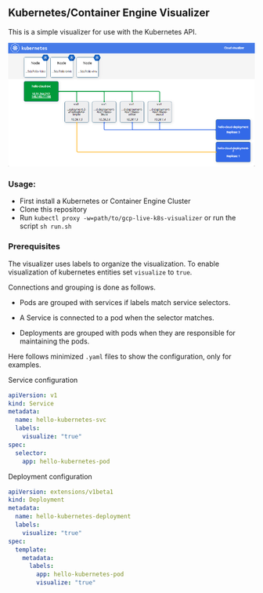 ## Kubernetes/Container Engine Visualizer

This is a simple visualizer for use with the Kubernetes API.

![Screenshot][screenshot]

### Usage:
   * First install a Kubernetes or Container Engine Cluster
   * Clone this repository
   * Run `kubectl proxy -w=path/to/gcp-live-k8s-visualizer` or run the script `sh run.sh`

### Prerequisites
The visualizer uses labels to organize the visualization. To enable visualization of kubernetes entities set `visualize` to `true`.

Connections and grouping is done as follows.

  * Pods are grouped with services if labels match service selectors.

  * A Service is connected to a pod when the selector matches.

  * Deployments are grouped with pods when they are responsible for maintaining the pods.

Here follows minimized `.yaml` files to show the configuration, only for examples.

Service configuration

```yaml
apiVersion: v1
kind: Service
metadata:
  name: hello-kubernetes-svc
  labels:
    visualize: "true"
spec:
  selector:
    app: hello-kubernetes-pod
```

Deployment configuration

```yaml
apiVersion: extensions/v1beta1
kind: Deployment
metadata:
  name: hello-kubernetes-deployment
  labels:
    visualize: "true"
spec:
  template:
    metadata:
      labels:
        app: hello-kubernetes-pod
        visualize: "true"
```

[screenshot]: screenshot.png
